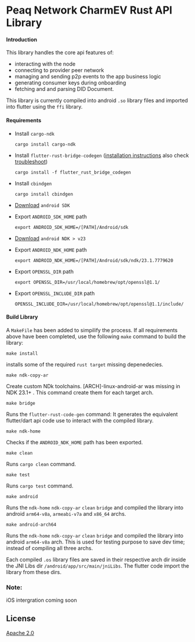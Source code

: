
# Peaq Network CharmEV Rust API Library

#### Introduction
This library handles the core api features of:
* interacting with the node
* connecting to provider peer network
* managing and sending p2p events to the app business logic
* generating consumer keys during onboarding
* fetching and and parsing DID Document.

This library is currently compiled into android `.so` library files and imported into flutter using the `ffi` library.

#### Requirements
* Install `cargo-ndk`

  `cargo install cargo-ndk`

* Install `flutter-rust-bridge-codegen` ([installation instructions](http://cjycode.com/flutter_rust_bridge/tutorial_with_flutter.html) also check [troubleshoot](http://cjycode.com/flutter_rust_bridge/troubleshooting.html))
  
  `cargo install -f flutter_rust_bridge_codegen`
* Install `cbindgen`
  
  `cargo install cbindgen`

* [Download](https://developer.android.com/studio#downloads) `android SDK` 
* Export `ANDROID_SDK_HOME` path 
  
  `export ANDROID_SDK_HOME=/[PATH]/Android/sdk`


* [Download](https://developer.android.com/ndk/downloads/) `android NDK > v23` 
* Export `ANDROID_NDK_HOME` path 
  
  `export ANDROID_NDK_HOME=/[PATH]/Android/sdk/ndk/23.1.7779620`

* Export `OPENSSL_DIR` path 
  
  `export OPENSSL_DIR=/usr/local/homebrew/opt/openssl@1.1/`
* Export `OPENSSL_INCLUDE_DIR` path
  
  `OPENSSL_INCLUDE_DIR=/usr/local/homebrew/opt/openssl@1.1/include/`

#### Build Library
A `MakeFile` has been added to simpilify the process. If all requirements above have been completed, use the following `make` command to build the library:

`make install` 

installs some of the required `rust target` missing depenedecies.

`make ndk-copy-ar` 

Create custom NDk toolchains. [ARCH]-linux-android-ar was missing in NDK 23.1+ . This command create them for each target arch.

`make bridge`

Runs the `flutter-rust-code-gen` command: It generates the equivalent flutter/dart api code use to interact with the compiled library.

`make ndk-home`

Checks if the `ANDROID_NDK_HOME` path has been exported.

`make clean`

Runs `cargo clean` command.

`make test`

Runs `cargo test` command.

`make android`

Runs the `ndk-home` `ndk-copy-ar` `clean` `bridge` and compiled the library into android `arm64-v8a`, `armeabi-v7a` and `x86_64` archs.

`make android-arch64`

Runs the `ndk-home` `ndk-copy-ar` `clean` `bridge` and compiled the library into android `arm64-v8a` arch.
This is used for testing purpose to save dev time; instead of compiling all three archs.

Each compiled `.os` library files are saved in their respective arch dir inside the JNI Libs dir `/android/app/src/main/jniLibs`. The flutter code import the library from these dirs.


### Note:
iOS intergration coming soon

## License

[Apache 2.0](https://choosealicense.com/licenses/apache-2.0/)
